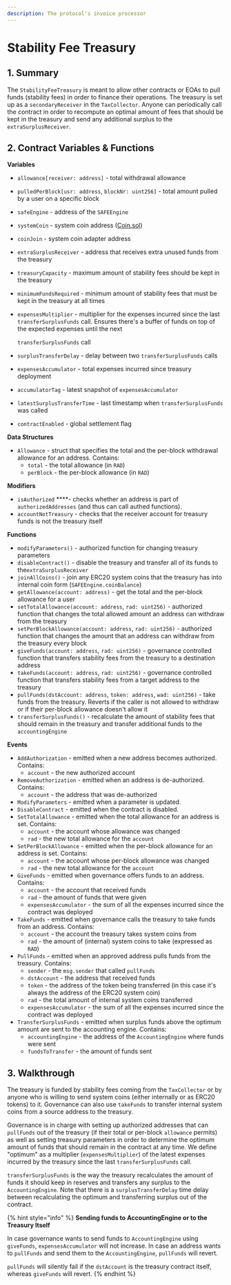 ```yaml
---
description: The protocol's invoice processor
---
```


# Stability Fee Treasury

## 1. Summary <a id="1-introduction-summary"></a>

The `StabilityFeeTreasury` is meant to allow other contracts or EOAs to pull funds \(stability fees\) in order to finance their operations. The treasury is set up as a `secondaryReceiver` in the `TaxCollector`. Anyone can periodically call the contract in order to recompute an optimal amount of fees that should be kept in the treasury and send any additional surplus to the `extraSurplusReceiver`.

## 2. Contract Variables & Functions <a id="2-contract-details"></a>

**Variables**

* `allowance[receiver: address]` - total withdrawal allowance
* `pulledPerBlock[usr: address`, `blockNr: uint256]` - total amount pulled by a user on a specific block
* `safeEngine` - address of the `SAFEEngine`
* `systemCoin` - system coin address \([Coin.sol](https://github.com/reflexer-labs/geb/blob/master/src/Coin.sol)\)
* `coinJoin` - system coin adapter address
* `extraSurplusReceiver` - address that receives extra unused funds from the treasury
* `treasuryCapacity` - maximum amount of stability fees should be kept in the treasury
* `minimumFundsRequired` - minimum amount of stability fees that must be kept in the treasury at all times
* `expensesMultiplier` - multiplier for the expenses incurred since the last `transferSurplusFunds` call. Ensures there's a buffer of funds on top of the expected expenses until the next 

  `transferSurplusFunds` call

* `surplusTransferDelay` - delay between two `transferSurplusFunds` calls
* `expensesAccumulator` - total expenses incurred since treasury deployment
* `accumulatorTag` - latest snapshot of `expensesAccumulator`
* `latestSurplusTransferTime` - last timestamp when `transferSurplusFunds` was called
* `contractEnabled` - global settlement flag

**Data Structures**

* `Allowance` - struct that specifies the total and the per-block withdrawal allowance for an address. Contains:
  * `total` - the total allowance \(in `RAD`\)
  * `perBlock` - the per-block allowance \(in `RAD`\)

**Modifiers**

* `isAuthorized` ****- checks whether an address is part of `authorizedAddresses` \(and thus can call authed functions\).
* `accountNotTreasury` - checks that the receiver account for treasury funds is not the treasury itself

**Functions**

* `modifyParameters()` - authorized function for changing treasury parameters
* `disableContract()` - disable the treasury and transfer all of its funds to the`extraSurplusReceiver`
* `joinAllCoins()` - join any ERC20 system coins that the treasury has into internal coin form \(`SAFEEngine.coinBalance`\)
* `getAllowance(account: address)` - get the total and the per-block allowance for a user
* `setTotalAllowance(account: address`, `rad: uint256)` - authorized function that changes the total allowed amount an address can withdraw from the treasury
* `setPerBlockAllowance(account: address`, `rad: uint256)` - authorized function that changes the amount that an address can withdraw from the treasury every block
* `giveFunds(account: address`, `rad: uint256)` - governance controlled function that transfers stability fees from the treasury to a destination address
* `takeFunds(account: address`, `rad: uint256)` - governance controlled function that transfers stability fees from a target address to the treasury
* `pullFunds(dstAccount: address`, `token: address`, `wad: uint256)` - take funds from the treasury. Reverts if the caller is not allowed to withdraw or if their per-block allowance doesn't allow it
* `transferSurplusFunds()` - recalculate the amount of stability fees that should remain in the treasury and transfer additional funds to the `accountingEngine`

**Events**

* `AddAuthorization` - emitted when a new address becomes authorized. Contains:
  * `account` - the new authorized account
* `RemoveAuthorization` - emitted when an address is de-authorized. Contains:
  * `account` - the address that was de-authorized
* `ModifyParameters` - emitted when a parameter is updated.
* `DisableContract` - emitted when the contract is disabled.
* `SetTotalAllowance` - emitted when the total allowance for an address is set. Contains:
  * `account` - the account whose allowance was changed
  * `rad` - the new total allowance for the `account`
* `SetPerBlockAllowance` - emitted when the per-block allowance for an address is set. Contains:
  * `account` - the account whose per-block allowance was changed
  * `rad` - the new total allowance for the `account`
* `GiveFunds` - emitted when governance offers funds to an address. Contains:
  * `account` - the account that received funds
  * `rad` - the amount of funds that were given
  * `expensesAccumulator` - the sum of all the expenses incurred since the contract was deployed
* `TakeFunds` - emitted when governance calls the treasury to take funds from an address. Contains:
  * `account` - the account the treasury takes system coins from
  * `rad` - the amount of \(internal\) system coins to take \(expressed as `RAD`\)
* `PullFunds` - emitted when an approved address pulls funds from the treasury. Contains:
  * `sender` - the `msg.sender` that called `pullFunds`
  * `dstAccount` - the address that received funds
  * `token` - the address of the token being transferred \(in this case it's always the address of the ERC20 system coin\)
  * `rad` - the total amount of internal system coins transferred
  * `expensesAccumulator` - the sum of all the expenses incurred since the contract was deployed
* `TransferSurplusFunds` - emitted when surplus funds above the optimum amount are sent to the accounting engine. Contains:
  * `accountingEngine` - the address of the `AccountingEngine` where funds were sent
  * `fundsToTransfer` - the amount of funds sent

## 3. Walkthrough <a id="2-contract-details"></a>

The treasury is funded by stability fees coming from the `TaxCollector` or by anyone who is willing to send system coins \(either internally or as ERC20 tokens\) to it. Governance can also use `takeFunds` to transfer internal system coins from a source address to the treasury.  
  
Governance is in charge with setting up authorized addresses that can `pullFunds` out of the treasury \(if their total or per-block `allowance` permits\) as well as setting treasury parameters in order to determine the optimum amount of funds that should remain in the contract at any time. We define "optimum" as a multiplier \(`expensesMultiplier`\) of the latest expenses incurred by the treasury since the last `transferSurplusFunds` call. 

`transferSurplusFunds` is the way the treasury recalculates the amount of funds it should keep in reserves and transfers any surplus to the `AccountingEngine`. Note that there is a `surplusTransferDelay` time delay between recalculating the optimum and transferring surplus out of the contract.

{% hint style="info" %}
**Sending funds to AccountingEngine or to the Treasury Itself**

In case governance wants to send funds to `AccountingEngine` using `giveFunds`, `expensesAccumulator` will not increase. In case an address wants to `pullFunds` and send them to the `AccountingEngine`, `pullFunds` will revert.  
  
`pullFunds` will silently fail if the `dstAccount` is the treasury contract itself, whereas `giveFunds` will revert.
{% endhint %}

